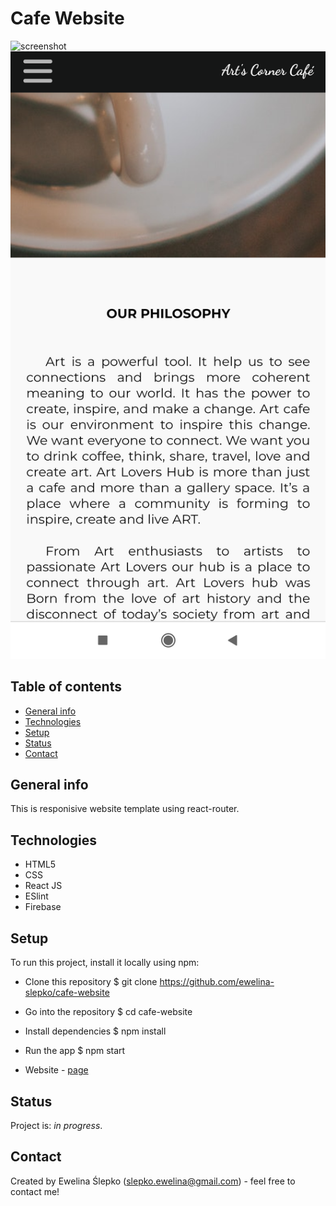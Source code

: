# Cafe Website
![screenshot](public/images/screenshot1.png)
![screenshot](public/images/screenshot2.png)

## Table of contents
* [General info](#general-info)
* [Technologies](#technologies)
* [Setup](#setup)
* [Status](#status)
* [Contact](#contact)

## General info
This is responisive website template using react-router.

## Technologies
* HTML5
* CSS
* React JS
* ESlint
* Firebase

## Setup
To run this project, install it locally using npm:

* Clone this repository
$ git clone https://github.com/ewelina-slepko/cafe-website

* Go into the repository
$ cd cafe-website

* Install dependencies
$ npm install

* Run the app
$ npm start

* Website - [page](https://arts-corner-cafe.web.app/)

## Status
Project is: _in progress_.

## Contact
Created by Ewelina Ślepko (slepko.ewelina@gmail.com) - feel free to contact me!
